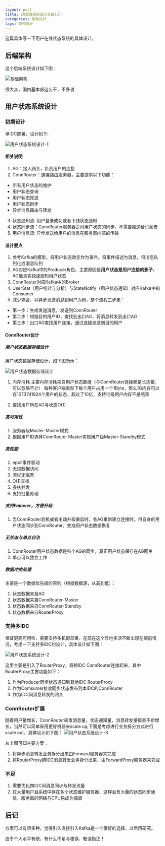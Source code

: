 ```yaml
---
layout: post
title: IM后端系统设计总结(2)
categories: 架构设计
tags: 架构设计
--- 
```


这篇具体写一下用户在线状态系统的具体设计。

## 后端架构  

这个后端系统设计如下图：

![基础架构](../image/im-arch.png)

很大众，国内基本都这么干，不多说

## 用户状态系统设计

### 初期设计 

单IDC部署，设计如下: 

![用户状态系统设计-1](../image/user-state-flow-1.png)

#### 相关说明
1. AG：接入网关，负责用户的连接
2. ConnRouter：连接路由服务器，主要提供以下功能：
* 所有用户状态的维护 
* 用户状态查询
* 用户状态推送
* 用户状态同步
* 异步消息路由与转发
3. 状态通知流: 用户登录成功或者下线状态通知 
4. 状态同步流：ConnRouter服务器之间用户状态的同步，不需要推送给订阅者  
5. 用户消息流: 异步发送给用户的消息在服务器内部的传输 

#### 设计要点 

1. 参考Kafka的模型，将用户状态改变作为事件，将事件描述为消息，将消息队列化成消息队列 
2. AG对应Kafka中的Producer角色，主要原因是**用户状态是用户连接的影子**，AG能真实快速感知用户状态 
3. ConnRouter对应Kafka中的Broker 
4. UserStat（用户统计与分析）与StateNotify（用户状态通知）对应Kafka中的Consumer
5. 减少耦合，以异步发送消息到用户为例，整个流程三步走：
* 第一步：生成发送消息，发送到ConnRouter  
* 第二步：根据目的用户ID，查找到出口AG，将消息转发到出口AG 
* 第三步：出口AG查找用户连接，通过连接发送到目的用户  


#### ConnRouter设计 

##### 用户状态数据存储设计

用户状态数据存储设计，如下图所示：

![用户状态数据存储设计](./image/user-state-router-data.png)


1. 内存消耗 
主要内存消耗来自用户状态数组（与ConnRouter连接都是长连接，可以忽略不计）
每种客户端类型下每个用户占用一个1Byte，那么1G内存可以存1073741824个用户的状态，超过了10亿，支持亿级用户内存不是瓶颈  

2. 查找用户所在AG与状态O(1)   

##### 高可用性 

1. 服务器级Master-Master模式 
2. 根据用户ID选择ConnRouter Master实现用户级Master-Standby模式 

##### 高性能

1. epoll事件驱动  
2. 无锁数据访问
3. 流程无阻塞 
4. O(1)查找 
5. 多核并发  
6. 支持批量处理 

##### 支持Failover，方便升级

1. 当ConnRouter宕机或者主动升级重启时，各AG重新建立连接时，将自身的用户状态同步到ConnRouter，完成用户状态数据恢复 

##### 无状态与单点自治 

1. ConnRouter用户状态数据是各个AG的同步，真正用户状态保存在AG网关
2. 单点可以独立工作 

##### 数据冲突处理

主要是一个数据优先级的原则（根据数据源，从高到低）：

1. 状态数据来自AG 
2. 状态数据来自ConnRouter-Master  
3. 状态数据来自ConnRouter-Standby
4. 状态数据来自RouterProxy 

### 支持多IDC

保证更高可用性，需要支持多机房部署，在现在这个异地多活不断出现在眼前情况，考虑一下支持多IDC的设计，具体设计如下图：

![用户状态系统设计-2](../image/user-state-flow-2.png)

这里主要是引入了RouterProxy，将跨IDC ConnRouter连接起来，其中RouterProxy主要功能如下：

1. 作为Producer同步状态通知到其他IDC RouterProxy
2. 作为Comsumer接收同步状态发布到本IDC的ConnRouter  
3. 作为IDC间消息转发的网关 


### ConnRouter扩展 

随着用户量增长，ConnRouter转发消息量，状态通知量，消息转发量都会不断增长，当然可以简单采用更好机器来scale up;下面是考虑进行业务拆分方式进行scale out，具体设计如下图：
![用户状态系统设计-3](../image/user-state-flow-3.png)

从上图可知主要方案：
1. 将异步消息转发业务拆分出来由Forward服务器来完成 
2. 将RouterProxy跨IDC消息转发业务拆分出来，由ForwardProxy服务器来完成


### 不足 

1. 需要优化跨IDC间消息同步与转发流量 
2. 在大量用户且系统中存在多个状态维护服务器，这样会有大量的状态同步通信，服务器的网络与CPU易成为瓶颈 


## 后记

方案可以有很多种，觉得引入直接引入Kafka是一个很好的选择，以后再研究。

由于个人水平有限，有什么不足与错误，敬请指正！
